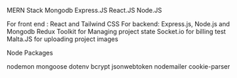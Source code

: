 MERN Stack 
Mongodb
Express.JS
React.JS
Node.JS

For front end : React and Tailwind CSS
For backend: Express.js, Node.js and Mongodb
Redux Toolkit for Managing project state
Socket.io for billing test
Malta.JS for uploading project images 


Node Packages

nodemon 
mongoose 
dotenv 
bcrypt 
jsonwebtoken 
nodemailer 
cookie-parser